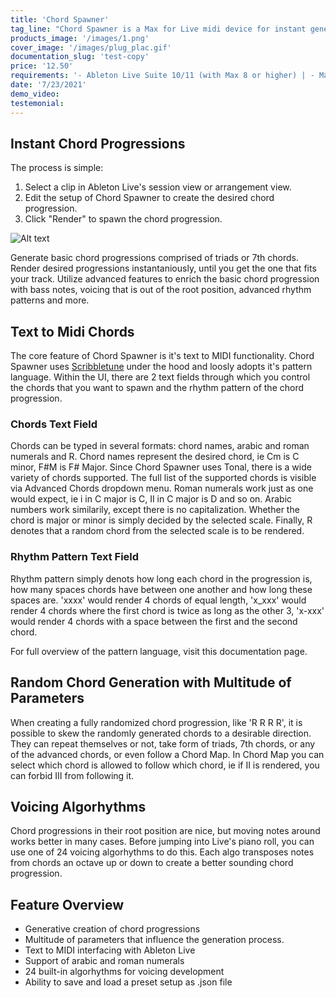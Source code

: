 ```yaml
---
title: 'Chord Spawner'
tag_line: "Chord Spawner is a Max for Live midi device for instant generation of chord progressions. Get inspired or create a chord progression outright directly inside Ableton Live's clips."
products_image: '/images/1.png'
cover_image: '/images/plug_plac.gif'
documentation_slug: 'test-copy'
price: '12.50'
requirements: '- Ableton Live Suite 10/11 (with Max 8 or higher) | - MacOS or Windows | - Installation size: 44.0 KB'
date: '7/23/2021'
demo_video:
testemonial:
---
```


## Instant Chord Progressions

The process is simple:

1. Select a clip in Ableton Live's session view or arrangement view.
2. Edit the setup of Chord Spawner to create the desired chord progression.
3. Click "Render" to spawn the chord progression.

![Alt text](/images/plug1.jpg?raw=false 'Title')

Generate basic chord progressions comprised of triads or 7th chords. Render desired progressions instantaniously, until you get the one that fits your track. Utilize advanced features to enrich the basic chord progression with bass notes, voicing that is out of the root position, advanced rhythm patterns and more.

## Text to Midi Chords

The core feature of Chord Spawner is it's text to MIDI functionality. Chord Spawner uses [Scribbletune](https://scribbletune.com/) under the hood and loosly adopts it's pattern language. Within the UI, there are 2 text fields through which you control the chords that you want to spawn and the rhythm pattern of the chord progression.

### Chords Text Field

Chords can be typed in several formats: chord names, arabic and roman numerals and R. Chord names represent the desired chord, ie Cm is C minor, F#M is F# Major. Since Chord Spawner uses Tonal, there is a wide variety of chords supported. The full list of the supported chords is visible via Advanced Chords dropdown menu. Roman numerals work just as one would expect, ie i in C major is C, II in C major is D and so on. Arabic numbers work similarily, except there is no capitalization. Whether the chord is major or minor is simply decided by the selected scale. Finally, R denotes that a random chord from the selected scale is to be rendered.

### Rhythm Pattern Text Field

Rhythm pattern simply denots how long each chord in the progression is, how many spaces chords have between one another and how long these spaces are. 'xxxx' would render 4 chords of equal length, 'x_xxx' would render 4 chords where the first chord is twice as long as the other 3, 'x-xxx' would render 4 chords with a space between the first and the second chord.

For full overview of the pattern language, visit this documentation page.

## Random Chord Generation with Multitude of Parameters

When creating a fully randomized chord progression, like 'R R R R', it is possible to skew the randomly generated chords to a desirable direction. They can repeat themselves or not, take form of triads, 7th chords, or any of the advanced chords, or even follow a Chord Map. In Chord Map you can select which chord is allowed to follow which chord, ie if II is rendered, you can forbid III from following it.

## Voicing Algorhythms

Chord progressions in their root position are nice, but moving notes around works better in many cases. Before jumping into Live's piano roll, you can use one of 24 voicing algorhythms to do this. Each algo transposes notes from chords an octave up or down to create a better sounding chord progression.

## Feature Overview

- Generative creation of chord progressions
- Multitude of parameters that influence the generation process.
- Text to MIDI interfacing with Ableton Live
- Support of arabic and roman numerals
- 24 built-in algorhythms for voicing development
- Ability to save and load a preset setup as .json file
